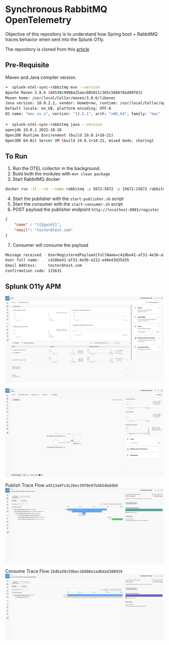 
# Synchronous RabbitMQ OpenTelemetry

Objective of this repository is to understand how Spring boot + RabbitMQ traces behavior when sent into the Splunk O11y.

The repository is cloned from this [article](https://blog.tericcabrel.com/spring-boot-applications-rabbitmq/)

## Pre-Requisite

Maven and Java compiler version.

```bash
➜  splunk-otel-sync-rabbitmq mvn --version
Apache Maven 3.8.6 (84538c9988a25aec085021c365c560670ad80f63)
Maven home: /usr/local/Cellar/maven/3.8.6/libexec
Java version: 18.0.2.1, vendor: Homebrew, runtime: /usr/local/Cellar/openjdk/18.0.2.1/libexec/openjdk.jdk/Contents/Home
Default locale: en_GB, platform encoding: UTF-8
OS name: "mac os x", version: "13.5.1", arch: "x86_64", family: "mac"

➜  splunk-otel-sync-rabbitmq java --version
openjdk 19.0.1 2022-10-18
OpenJDK Runtime Environment (build 19.0.1+10-21)
OpenJDK 64-Bit Server VM (build 19.0.1+10-21, mixed mode, sharing)

```


## To Run

1. Run the OTEL collector in the background.
2. Build both the modules with `mvn clean package`
3. Start RabbitMQ docker

```bash
docker run -it --rm --name rabbitmq -p 5672:5672 -p 15672:15672 rabbitmq:3.9-management
```

4. Start the publisher with the `start-publisher.sh` script
5. Start the consumer with the `start-consumer.sh` script
6. POST payload the publisher endpoint `http://localhost:8001/register`

```json
{
    "name" : "{{$guid}}",
    "email": "tester@test.com"
}
```

7. Consumer will consume the payload

```bash
Message received - UserRegisteredPayload[fullName=c410be41-af31-4e36-a212-a48ed3d25435, emailAddress=tester@test.com, confirmationCode=115631]
User full name:    c410be41-af31-4e36-a212-a48ed3d25435
Email Address:     tester@test.com
Confirmation code: 115631
```

## Splunk O11y APM

![apm](./images/4.png)

![service map](./images/3.png)

Publish Trace Flow `a4513a9fc4c26ec39f0e97b4b5dbddb0`
![publish](./images/2.png)

Consume Trace Flow `2bdba58c59bec10d86e1ad6dad308919`
![consume](./images/1.png)
